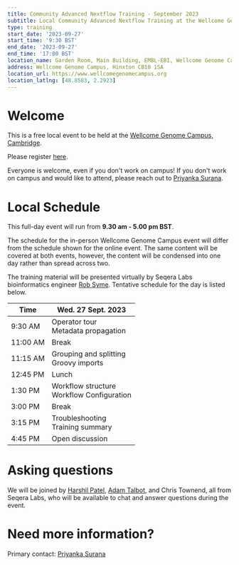 ```yaml
---
title: Community Advanced Nextflow Training - September 2023
subtitle: Local Community Advanced Nextflow Training at the Wellcome Genome Campus, Cambridge.
type: training
start_date: '2023-09-27'
start_time: '9:30 BST'
end_date: '2023-09-27'
end_time: '17:00 BST'
location_name: Garden Room, Main Building, EMBL-EBI, Wellcome Genome Campus
address: Wellcome Genome Campus, Hinxton CB10 1SA
location_url: https://www.wellcomegenomecampus.org
location_latlng: [48.8583, 2.2923]
---
```


# Welcome

This is a free local event to be held at the [Wellcome Genome Campus, Cambridge](https://goo.gl/maps/XA8caWCAVToVT6EeA).

Please register [here](https://form.typeform.com/to/gFMjNQzt).

Everyone is welcome, even if you don't work on campus!
If you don't work on campus and would like to attend, please reach out to [Priyanka Surana](mailto:ps22@sanger.ac.uk).

# Local Schedule

This full-day event will run from **9.30 am - 5.00 pm BST**.

The schedule for the in-person Wellcome Genome Campus event will differ from the schedule shown for the online event.
The same content will be covered at both events, however, the content will be condensed into one day rather than spread across two.

The training material will be presented virtually by Seqera Labs bioinformatics engineer [Rob Syme](https://github.com/robsyme). Tentative schedule for the day is listed below.

<div class="table-responsive">
    <table class="table table-hover table-sm table-bordered">
        <thead>
            <tr>
                <th>Time</th>
                <th>Wed. 27 Sept. 2023</th>
            </tr>
            </thead>
            <tbody>
            <tr>
                <td >9:30 AM</td>
                <td>
                  Operator tour
                  </br> Metadata propagation
                </td>
            </tr>
                <td>11:00 AM</td>
                <td>Break</td>
            </tr>
            <tr>
                <td>11:15 AM</td>
                <td>
                  Grouping and splitting
                  </br> Groovy imports
                </td>
            </tr>
            <tr>
                <td>12:45 PM</td>
                <td>Lunch</td>
            </tr>
            <tr>
                <td >1:30 PM</td>
                <td>
                  Workflow structure
                  </br> Workflow Configuration
                </td>
            </tr>
            <tr>
                <td >3:00 PM</td>
                <td>Break</td>
            </tr>
            <tr>
                <td >3:15 PM</td>
                <td>
                  Troubleshooting
                  </br> Training summary
                </td>
            </tr>
            <tr>
                <td >4:45 PM</td>
                <td>Open discussion</td>
            </tr>
        </tbody>
    </table>
</div>

# Asking questions

We will be joined by [Harshil Patel](https://github.com/drpatelh), [Adam Talbot](https://github.com/adamrtalbot), and Chris Townend, all from Seqera Labs, who will be available to chat and answer questions during the event.

# Need more information?

Primary contact: [<i class="fab fa-slack"></i> Priyanka Surana](https://nfcore.slack.com/team/U02JA08N0BC)
